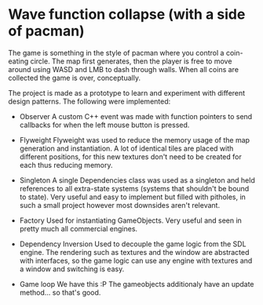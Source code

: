 # Wave function collapse (with a side of pacman)

The game is something in the style of pacman where you control a coin-eating circle. The map first generates, then the player is free to move around using WASD and LMB to dash through walls. When all coins are collected the game is over, conceptually. 

The project is made as a prototype to learn and experiment with different design patterns. The following were implemented:

- Observer
A custom C++ event was made with function pointers to send callbacks for when the left mouse button is pressed. 

- Flyweight
Flyweight was used to reduce the memory usage of the map generation and instantiation. A lot of identical tiles are placed with different positions, for this new textures don't need to be created for each thus reducing memory.

- Singleton
A single Dependencies class was used as a singleton and held references to all extra-state systems (systems that shouldn't be bound to state). Very useful and easy to implement but filled with pitholes, in such a small project however most downsides aren't relevant.

- Factory
Used for instantiating GameObjects. Very useful and seen in pretty much all commercial engines.

- Dependency Inversion
Used to decouple the game logic from the SDL engine. The rendering such as textures and the window are abstracted with interfaces, so the game logic can use any engine with textures and a window and switching is easy.

- Game loop
We have this :P
The gameobjects additionaly have an update method... so that's good.
